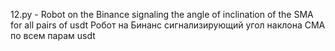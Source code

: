 12.py  - Robot on the Binance signaling the angle of inclination of the SMA for all pairs of usdt
         Робот на Бинанс  сигнализирующий угол наклона СМА по всем парам usdt  





